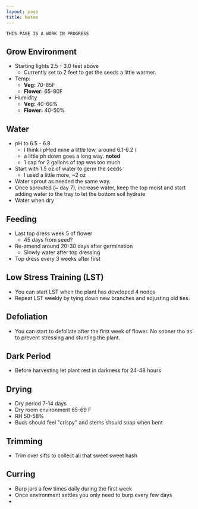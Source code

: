 ```yaml
---
layout: page
title: Notes
---
```

```
THIS PAGE IS A WORK IN PROGRESS
```

## Grow Environment
* Starting lights 2.5 - 3.0 feet above
  * Currently set to 2 feet to get the seeds a little warmer.
* Temp:
  *  **Veg:** 70-85F
  *  **Flower:** 65-80F  
* Humidity
  * **Veg:** 40-60%
  * **Flower:** 40-50%

## Water
* pH to 6.5 - 6.8
  * I think i pHed mine a little low, around 6.1-6.2 (
  * a little ph down goes a long way. **noted**
  * 1 cap for 2 gallons of tap was too much
* Start with 1.5 oz of water to germ the seeds
  * I used a little more, ~2 oz
* Water sprout as needed the same way.
* Once sprouted (~ day 7), increase water, keep the top moist and start adding water to the tray to let the bottom soil hydrate
* Water when dry

## Feeding
* Last top dress week 5 of flower
    * 45 days from seed?
* Re-amend around 20-30 days after germination
  * Slowly water after top dressing
* Top dress every 3 weeks after first 

## Low Stress Training (LST)
* You can start LST when the plant has developed 4 nodes
* Repeat LST weekly by tying down new branches and adjusting old ties.

## Defoliation
* You can start to defoliate after the first week of flower. No sooner tho as to prevent stressing and stunting the plant. 

## Dark Period
* Before harvesting let plant rest in darkness for 24-48 hours

## Drying
* Dry period 7-14 days
* Dry room environment 65-69 F
* RH 50-58%
* Buds should feel "crispy" and stems should snap when bent

## Trimming
* Trim over sifts to collect all that sweet sweet hash

## Curring
* Burp jars a few times daily during the first week
* Once environment settles you only need to burp every few days
* 



